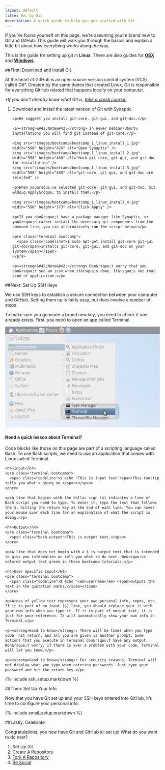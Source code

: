 ```yaml
---
layout: default
title: Set Up Git
description: A quick guide to help you get started with Git
---
```


<p class="intro">If you&rsquo;ve found yourself on this page, we&rsquo;re assuming you&rsquo;re brand new to Git and GitHub. This guide will walk you through the basics and explain a little bit about how everything works along the way.</p>

<p class="intro">This is the guide for setting up git in <strong>Linux</strong>. There are also guides for <strong><a href="/mac-set-up-git">OSX</a></strong> and <strong><a href="/win-set-up-git">Windows</a></strong>.</p>

##<span class="step">First:</span> Download and Install Git

At the heart of GitHub is an open source version control system (VCS) called Git&#42;. Created by the same dudes that created Linux, Git is responsible for everything GitHub related that happens locally on your computer.

_&#42;If you don&rsquo;t already know what Git is, <a href="http://progit.org/book/ch1-3.html" target="_blank">take a crash course.</a>_

<ol>
  <li>
    <p><span class="step-title">Download and install the latest version of Git with Synaptic.</span></p>

    <p>We suggest you install git-core, git-gui, and git-doc.</p>

    <p><strong>&#42;Note&#42;</strong> In newer Debian/Ubuntu installations you will find git instead of git-core.</p>

    <img src="/images/bootcamp/bootcamp_1_linux_install_1.jpg" width="558" height="426" alt="Open Synaptic" />
    <img src="/images/bootcamp/bootcamp_1_linux_install_2.jpg" width="558" height="480" alt="Mark git-core, git-gui, and git-doc for installation" />
    <img src="/images/bootcamp/bootcamp_1_linux_install_3.jpg" width="558" height="480" alt="git-core, git-gui, and git-doc are selected" />

    <p>When you&rsquo;ve selected git-core, git-gui, and git-doc, hit &ldquo;Apply&rdquo; to install them.</p>

    <img src="/images/bootcamp/bootcamp_1_linux_install_4.jpg" width="558" height="173" alt="Click Apply" />

    <p>If you don&rsquo;t have a package manager like Synaptic, or you&rsquo;d rather install the necessary git components from the command line, you can alternatively run the script below:</p>

    <pre class="terminal bootcamp">
      <span class="codeline">$ sudo apt-get install git-core git-gui git-doc<span>Installs git-core, git-gui, and git-doc on your system</span></span>
    </pre>

    <p><strong>&#42;Note&#42;</strong> Don&rsquo;t worry that you don&rsquo;t see an icon when it&rsquo;s done. It&rsquo;s not that kind of application.</p>
  </li>
</ol>
##<span class="step">Next:</span> Set Up SSH Keys

We use SSH keys to establish a secure connection between your computer and GitHub. Setting them up is fairly easy, but does involve a number of steps.

To make sure you generate a brand new key, you need to check if one already exists. First, you need to open an app called Terminal.

<img src="/images/bootcamp/bootcamp_1_linux_terminal.jpg" width="558" height="328" alt="Open the terminal" />

<div class="more-info">
  <h4 class="compressed">Need a quick lesson about Terminal?</h4>
  <div class="more-content">
    <p>Code blocks like those on this page are part of a scripting language called Bash. To use Bash scripts, we need to use an application that comes with Linux called Terminal.</p>

    <h4>Input</h4>
    <pre class="terminal bootcamp">
      <span class="codeline">$ echo 'This is input text'<span>This tooltip tells you what's going on.</span></span>
    </pre>

    <p>A line that begins with the dollar sign ($) indicates a line of Bash script you need to type. To enter it, type the text that follows the $, hitting the return key at the end of each line. You can hover your mouse over each line for an explanation of what the script is doing.</p>

    <h4>Output</h4>
    <pre class="terminal bootcamp">
      <span class="bash-output">This is output text.</span>
    </pre>

    <p>A line that does not begin with a $ is output text that is intended to give you information or tell you what to do next. We&rsquo;ve colored output text green in these bootcamp tutorials.</p>

    <h4>User Specific Input</h4>
    <pre class="terminal bootcamp">
      <span class="codeline">$ echo '<em>username</em>'<span>Outputs the text in the quotation marks.</span></span>
    </pre>

    <p>Areas of yellow text represent your own personal info, repos, etc. If it is part of an input ($) line, you should replace your it with your own info when you type it. If it is part of output text, it is just for your reference. It will automatically show your own info in Terminal.</p>

    <p><strong>Good to know</strong>: There will be times when you type code, hit return, and all you are given is another prompt. Some actions that you execute in Terminal don&rsquo;t have any output. Don&rsquo;t worry, if there is ever a problem with your code, Terminal will let you know.</p>

    <p><strong>Good to know</strong>: For security reasons, Terminal will not display what you type when entering passwords. Just type your password and hit the return key.</p>
  </div>
</div>

{% include ssh_setup.markdown %}

##<span class="step">Then: </span> Set Up Your Info

Now that you have Git set up and your SSH keys entered into GitHub, it&rsquo;s time to configure your personal info.

{% include email_setup.markdown %}

##<span class="step">Lastly:</span> Celebrate

Congratulations, you now have Git and GitHub all set up! What do you want to do next?

<ol class="next-steps">
<li>Set Up Git</li>
<li><a href="/create-a-repo/">Create A Repository</a></li>
<li><a href="/fork-a-repo/">Fork A Repository</a></li>
<li><a href="/be-social/">Be Social</a></li>
</ol>